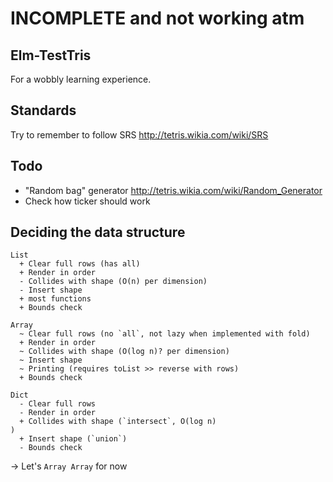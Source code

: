 INCOMPLETE and not working atm
===

Elm-TestTris
---

For a wobbly learning experience.


Standards
---

Try to remember to follow SRS http://tetris.wikia.com/wiki/SRS


Todo
---

- "Random bag" generator http://tetris.wikia.com/wiki/Random_Generator
- Check how ticker should work


Deciding the data structure
---

```
List
  + Clear full rows (has all)
  + Render in order
  - Collides with shape (O(n) per dimension)
  - Insert shape
  + most functions
  + Bounds check

Array
  ~ Clear full rows (no `all`, not lazy when implemented with fold)
  + Render in order
  ~ Collides with shape (O(log n)? per dimension)
  ~ Insert shape
  ~ Printing (requires toList >> reverse with rows)
  + Bounds check

Dict
  - Clear full rows
  - Render in order
  + Collides with shape (`intersect`, O(log n)                                   )
  + Insert shape (`union`)
  - Bounds check
```

-> Let's `Array Array` for now
